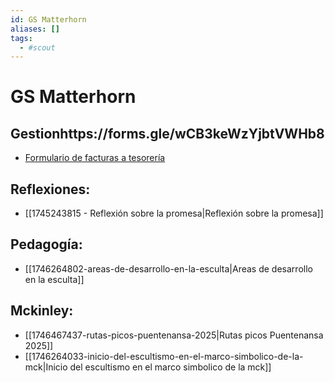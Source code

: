 ```yaml
---
id: GS Matterhorn
aliases: []
tags:
  - #scout
---
```

# GS Matterhorn

## Gestionhttps://forms.gle/wCB3keWzYjbtVWHb8

- [Formulario de facturas a tesorería](https://forms.gle/wCB3keWzYjbtVWHb8) 

## Reflexiones: 

+ [[1745243815 - Reflexión sobre la promesa|Reflexión sobre la promesa]]

## Pedagogía:

+ [[1746264802-areas-de-desarrollo-en-la-esculta|Areas de desarrollo en la esculta]]

## Mckinley:

- [[1746467437-rutas-picos-puentenansa-2025|Rutas picos Puentenansa 2025]]
- [[1746264033-inicio-del-escultismo-en-el-marco-simbolico-de-la-mck|Inicio del escultismo en el marco simbolico de la mck]]

